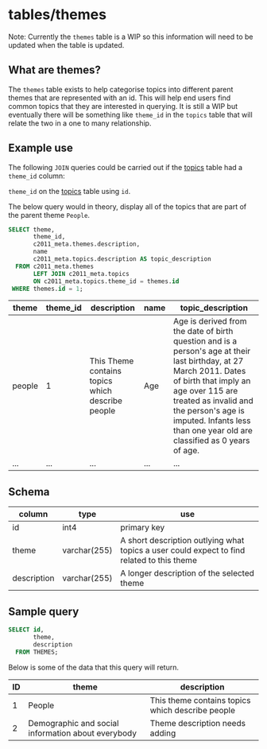 
# tables/themes

Note: Currently the `themes` table is a WIP so this information will need to be updated when the table is updated.


## What are themes?
The `themes` table exists to help categorise topics into different parent themes that are represented with an id. This will help end users find common topics that they are interested in querying. It is still a WIP but eventually there will be something like `theme_id` in the `topics` table that will relate the two in a one to many relationship.

## Example use
The following `JOIN` queries could be carried out if the [topics](topics.md) table had a `theme_id` column:

`theme_id` on the [topics](topics.md) table using `id`.

The below query would in theory, display all of the topics that are part of the parent theme `People`.
```sql
SELECT theme,
       theme_id,
       c2011_meta.themes.description,
       name
       c2011_meta.topics.description AS topic_description
  FROM c2011_meta.themes
       LEFT JOIN c2011_meta.topics 
       ON c2011_meta.topics.theme_id = themes.id 
 WHERE themes.id = 1;
 ```

|theme|theme_id|description|name|topic_description|
|-|-|-|-|-|
|people|1|This Theme contains topics which describe people|Age|Age is derived from the date of birth question and is a person's age at their last birthday, at 27 March 2011. Dates of birth that imply an age over 115 are treated as invalid and the person's age is imputed. Infants less than one year old are classified as 0 years of age.|
|...|...|...|...|...|

## Schema

|column|type|use|
|-|-|-|
|id|int4|primary key|
|theme|varchar(255)|A short description outlying what topics a user could expect to find related to this theme|
|description|varchar(255)|A longer description of the selected theme|

## Sample query

```sql
SELECT id, 
       theme, 
       description 
  FROM THEMES;
```

Below is some of the data that this query will return.

|ID|theme|description|
|-|-|-|
|1|People|This theme contains topics which describe people|
|2|Demographic and social information about everybody|Theme description needs adding|

